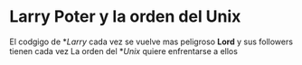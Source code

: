 # Larry Poter y la orden del Unix

El codgigo de **Larry* cada vez se vuelve mas peligroso
**Lord** y sus followers tienen cada vez 
La orden del **Unix* quiere enfrentarse a ellos 
